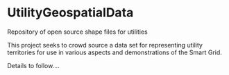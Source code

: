 # UtilityGeospatialData
Repository of open source shape files for utilities

This project seeks to crowd source a data set for representing utility territories for use in various aspects and demonstrations of the Smart Grid.

Details to follow....
